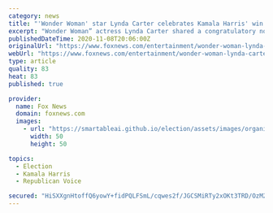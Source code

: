 ```yaml
---
category: news
title: "'Wonder Woman' star Lynda Carter celebrates Kamala Harris' win on 45th anniversary of the show"
excerpt: "Wonder Woman” actress Lynda Carter shared a congratulatory note to Vice President-elect Kamala Harris on a special day for fans of the superhero TV series."
publishedDateTime: 2020-11-08T20:06:00Z
originalUrl: "https://www.foxnews.com/entertainment/wonder-woman-lynda-carter-kamala-harris-45-anniversary"
webUrl: "https://www.foxnews.com/entertainment/wonder-woman-lynda-carter-kamala-harris-45-anniversary"
type: article
quality: 83
heat: 83
published: true

provider:
  name: Fox News
  domain: foxnews.com
  images:
    - url: "https://smartableai.github.io/election/assets/images/organizations/foxnews.com-50x50.jpg"
      width: 50
      height: 50

topics:
  - Election
  - Kamala Harris
  - Republican Voice

secured: "HiSXXgnHtoffQ6yowY+fidPQLFSmL/cqwes2f/JGCSMiRTy2xOKt3TRD/OzM26ftzZyr7ufB31HQwdx08Q2f6ctUxpPK1AhCLpCpJN+U+lA3PvcfAH8aCJd5W+y6eUcHnVZkkoFh2MzDjf4d7Hj50+peVXOdt4WTxFEhDGi3oRbA0qS7Kv6OX22P1f5V6hNYpBjKinxMLV47LJSQvlUqkTv9+ZQCnMCovFd+t9PnXNO9GnirUQxldqviONaA19DhyI6k+9VMR7cZAmGmCrPHgE2uvNEZOGalNTc9q2exjyQ4zZ9MWLlxF1qEE/EcQbqiDWeg8fDUySPAaFyY+kIqDdxYSroD91O/b3cWNBicHnw=;80fzF4mf1FA4wbuAJHnXdQ=="
---
```


